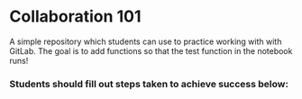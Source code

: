 # Collaboration 101

A simple repository which students can use to practice working with  with GitLab. The goal is to add functions so that the test function in the notebook runs!

### Students should fill out steps taken to achieve success below:


